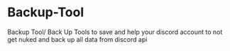# Backup-Tool
Backup Tool/ Back Up Tools to save and help your discord account to not get nuked and back up all data from discord api 
